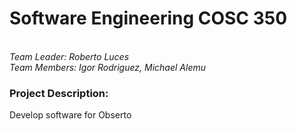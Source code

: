 <h1> Software Engineering COSC 350 </h1>
<br>
<i>Team Leader: Roberto Luces</i><br>
<i>Team Members: Igor Rodriguez, Michael Alemu</i>
<h3>Project Description:</h3>

Develop software for Obserto
